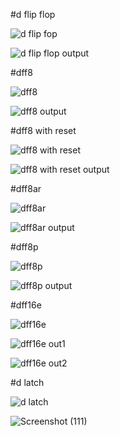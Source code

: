 #d flip flop

![d flip fop](https://github.com/user-attachments/assets/5d7d8a6a-72ed-4ffa-bb48-3401bbc929e4)

![d flip flop output](https://github.com/user-attachments/assets/ab7e5f2e-c21f-44ec-995b-8012678bde18)


#dff8

![dff8](https://github.com/user-attachments/assets/b30d3fe2-745a-45d5-a932-5f22ea070cc7)


![dff8 output](https://github.com/user-attachments/assets/389cca44-6d77-4c11-862b-09a104127193)


#dff8 with reset


![dff8 with reset](https://github.com/user-attachments/assets/64b152dd-f9c2-4272-941e-d58e6873259c)



![dff8 with reset output](https://github.com/user-attachments/assets/02b2ef8d-d066-42a9-8e3b-aae40adda048)


#dff8ar


![dff8ar](https://github.com/user-attachments/assets/8390e7b0-af78-424f-80e5-a230793110d5)




![dff8ar output](https://github.com/user-attachments/assets/19105077-05a4-4914-ac99-532377656d0f)


#dff8p


![dff8p  ](https://github.com/user-attachments/assets/1c6e334c-7aba-4315-860b-fece9c15d879)




![dff8p output](https://github.com/user-attachments/assets/b92cf894-707a-4673-af76-ce38ffc17a60)




#dff16e




![dff16e](https://github.com/user-attachments/assets/499515e2-7f8b-4583-9697-9f4a09995c12)



![dff16e out1](https://github.com/user-attachments/assets/23616ac8-7f59-4dcb-945f-500e0cf0b4ed)



![dff16e out2](https://github.com/user-attachments/assets/018f4c23-529d-4f3a-9a90-5f85dcfe6f4e)


#d latch


![d latch](https://github.com/user-attachments/assets/ce8742b4-8bb0-4c7d-acb3-93775b1d318e)


![Screenshot (111)](https://github.com/user-attachments/assets/3b7a4c7f-f7bd-4e31-900f-efe561aa62c8)
